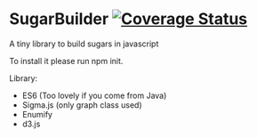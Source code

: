 # SugarBuilder [![Coverage Status](https://coveralls.io/repos/github/alodavide/sugarBuilder/badge.svg?branch=master)](https://coveralls.io/github/alodavide/sugarBuilder?branch=master)
A tiny library to build sugars in javascript

To install it please run npm init.

Library:
 - ES6 (Too lovely if you come from Java)
 - Sigma.js (only graph class used)
 - Enumify
 - d3.js

